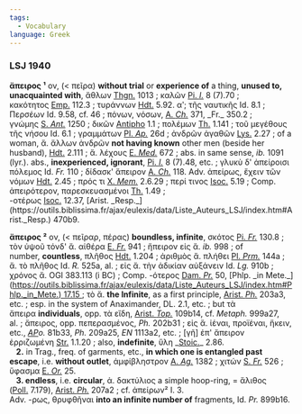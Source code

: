 ```yaml
---
tags:
  - Vocabulary
language: Greek
---
```

### LSJ 1940

**ἄπειρος ¹** ον, (< πεῖρα) **without trial** or **experience of** a thing, **unused to, unacquainted with**, ἄθλων [Thgn.](https://outils.biblissima.fr/ajax/eulexis/data/Liste_Auteurs_LSJ/index.htm#Thgn.) 1013 ; καλῶν [Pi. _I._](https://outils.biblissima.fr/ajax/eulexis/data/Liste_Auteurs_LSJ/index.htm#Pi._O.,_P.,_N.,_I.) 8 (7).70 ; κακότητος [Emp.](https://outils.biblissima.fr/ajax/eulexis/data/Liste_Auteurs_LSJ/index.htm#Emp.) 112.3 ; τυράννων [Hdt.](https://outils.biblissima.fr/ajax/eulexis/data/Liste_Auteurs_LSJ/index.htm#Hdt.) 5.92. αʹ; τῆς ναυτικῆς Id. 8.1 ; Περσέων Id. 9.58, cf. 46 ; πόνων, νόσων, [A. _Ch._](https://outils.biblissima.fr/ajax/eulexis/data/Liste_Auteurs_LSJ/index.htm#A._Ch.) 371, _Fr._ 350.2 ; γνώμης [S. _Ant._](https://outils.biblissima.fr/ajax/eulexis/data/Liste_Auteurs_LSJ/index.htm#S._Ant.) 1250 ; δικῶν [Antipho](https://outils.biblissima.fr/ajax/eulexis/data/Liste_Auteurs_LSJ/index.htm#Antipho) 1.1 ; πολέμων [Th.](https://outils.biblissima.fr/ajax/eulexis/data/Liste_Auteurs_LSJ/index.htm#Th.) 1.141 ; τοῦ μεγέθους τῆς νήσου Id. 6.1 ; γραμμάτων [Pl. _Ap._](https://outils.biblissima.fr/ajax/eulexis/data/Liste_Auteurs_LSJ/index.htm#Pl._Ap.) 26d ; ἀνδρῶν ἀγαθῶν [Lys.](https://outils.biblissima.fr/ajax/eulexis/data/Liste_Auteurs_LSJ/index.htm#Lys.) 2.27 ; of a woman, ἄ. ἄλλων ἀνδρῶν **not having known** other men (beside her husband), [Hdt.](https://outils.biblissima.fr/ajax/eulexis/data/Liste_Auteurs_LSJ/index.htm#Hdt.) 2.111 ; ἄ. λέχους [E. _Med._](https://outils.biblissima.fr/ajax/eulexis/data/Liste_Auteurs_LSJ/index.htm#E._Med.) 672 ; abs. in same sense, _ib._ 1091 (lyr.). abs., **inexperienced, ignorant**, [Pi. _I._](https://outils.biblissima.fr/ajax/eulexis/data/Liste_Auteurs_LSJ/index.htm#Pi._O.,_P.,_N.,_I.) 8 (7).48, etc. ; γλυκὺ δ' ἀπείροισι πόλεμος Id. _Fr._ 110 ; δίδασκ' ἄπειρον [A. _Ch._](https://outils.biblissima.fr/ajax/eulexis/data/Liste_Auteurs_LSJ/index.htm#A._Ch.) 118. Adv. ἀπείρως, ἔχειν τῶν νόμων [Hdt.](https://outils.biblissima.fr/ajax/eulexis/data/Liste_Auteurs_LSJ/index.htm#Hdt.) 2.45 ; πρός τι [X. _Mem._](https://outils.biblissima.fr/ajax/eulexis/data/Liste_Auteurs_LSJ/index.htm#X._Mem.) 2.6.29 ; περί τινος [Isoc.](https://outils.biblissima.fr/ajax/eulexis/data/Liste_Auteurs_LSJ/index.htm#Isoc.) 5.19 ; Comp. ἀπειρότερον, παρεσκευασμένοι [Th.](https://outils.biblissima.fr/ajax/eulexis/data/Liste_Auteurs_LSJ/index.htm#Th.) 1.49 ; -οτέρως [Isoc.](https://outils.biblissima.fr/ajax/eulexis/data/Liste_Auteurs_LSJ/index.htm#Isoc.) 12.37, [Arist. _Resp._](https://outils.biblissima.fr/ajax/eulexis/data/Liste_Auteurs_LSJ/index.htm#Arist._Resp.) 470b9.  
  
**ἄπειρος ²** ον, (< πεῖραρ, πέρας) **boundless, infinite**, σκότος [Pi. _Fr._](https://outils.biblissima.fr/ajax/eulexis/data/Liste_Auteurs_LSJ/index.htm#Pi._Fr.) 130.8 ; τὸν ὑψοῦ τόνδ' ἄ. αἰθέρα [E. _Fr._](https://outils.biblissima.fr/ajax/eulexis/data/Liste_Auteurs_LSJ/index.htm#E._Fr.) 941 ; ἤπειρον εἰς ἄ. _ib._ 998 ; of number, **countless**, πλῆθος [Hdt.](https://outils.biblissima.fr/ajax/eulexis/data/Liste_Auteurs_LSJ/index.htm#Hdt.) 1.204 ; ἀριθμὸς ἄ. πλήθει [Pl. _Prm._](https://outils.biblissima.fr/ajax/eulexis/data/Liste_Auteurs_LSJ/index.htm#Pl._Prm.) 144a ; ἄ. τὸ πλῆθος Id. _R._ 525a, al. ; εἰς ἄ. τὴν ἀδικίαν αὐξάνειν Id. _Lg._ 910b ; χρόνος ἄ. OGI 383.113 (i BC) ; Comp. -ότερος [Dam. _Pr._](https://outils.biblissima.fr/ajax/eulexis/data/Liste_Auteurs_LSJ/index.htm#Dam._Pr.) 50, [Phlp. _in Mete._](https://outils.biblissima.fr/ajax/eulexis/data/Liste_Auteurs_LSJ/index.htm#Phlp._in_Mete.) 17.15 ; τὸ ἄ. **the Infinite**, as a first principle, [Arist. _Ph._](https://outils.biblissima.fr/ajax/eulexis/data/Liste_Auteurs_LSJ/index.htm#Arist._Ph.) 203a3, etc. ; esp. in the system of Anaximander, DL. 2.1, etc. ; but τὰ ἄπειρα **individuals**, opp. τὰ εἴδη, [Arist. _Top._](https://outils.biblissima.fr/ajax/eulexis/data/Liste_Auteurs_LSJ/index.htm#Arist._Top.) 109b14, cf. _Metaph._ 999a27, al. ; ἄπειρος, opp. πεπερασμένος, _Ph._ 202b31 ; εἰς ἄ. ἰέναι, προϊέναι, ἥκειν, etc., _[AP](https://outils.biblissima.fr/ajax/eulexis/data/Liste_Auteurs_LSJ/index.htm#AP)o._ 81b33, _Ph._ 209a25, _EN_ 1113a2, etc. ; [γῆ] ἐπ' ἄπειρον ἐρριζωμένη [Str.](https://outils.biblissima.fr/ajax/eulexis/data/Liste_Auteurs_LSJ/index.htm#Str.) 1.1.20 ; also, **indefinite**, ὕλη _[Stoic.](https://outils.biblissima.fr/ajax/eulexis/data/Liste_Auteurs_LSJ/index.htm#Stoic.)_ 2.86.  
   **2.** in Trag., freq. of garments, etc., **in which one is entangled past escape**, i.e. **without outlet**, ἀμφίβληστρον [A. _Ag._](https://outils.biblissima.fr/ajax/eulexis/data/Liste_Auteurs_LSJ/index.htm#A._Ag.) 1382 ; χιτών [S. _Fr._](https://outils.biblissima.fr/ajax/eulexis/data/Liste_Auteurs_LSJ/index.htm#S._Fr.) 526 ; ὕφασμα [E. _Or._](https://outils.biblissima.fr/ajax/eulexis/data/Liste_Auteurs_LSJ/index.htm#E._Or.) 25.  
   **3. endless**, i.e. **circular**, ἀ. δακτύλιος a simple hoop-ring, = ἄλιθος ([Poll.](https://outils.biblissima.fr/ajax/eulexis/data/Liste_Auteurs_LSJ/index.htm#Poll.) 7.179), [Arist. _Ph._](https://outils.biblissima.fr/ajax/eulexis/data/Liste_Auteurs_LSJ/index.htm#Arist._Ph.) 207a2 ; cf. ἀπείρων² I. 3.  
Adv. -ρως, θρυφθῆναι **into an infinite number of** fragments, Id. _Pr._ 899b16.